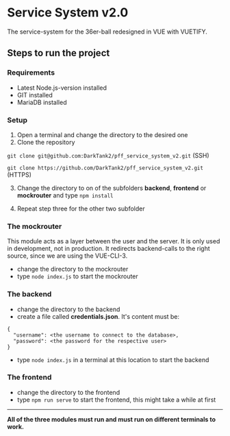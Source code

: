 # Service System v2.0
The service-system for the 36er-ball redesigned in VUE with VUETIFY.

## Steps to run the project
### Requirements
* Latest Node.js-version installed
* GIT installed
* MariaDB installed
### Setup
1. Open a terminal and change the directory to the desired one
2. Clone the repository

`git clone git@github.com:DarkTank2/pff_service_system_v2.git` (SSH)

`git clone https://github.com/DarkTank2/pff_service_system_v2.git` (HTTPS)

3. Change the directory to on of the subfolders **backend**, **frontend** or **mockrouter** and type `npm install`

4. Repeat step three for the other two subfolder

### The mockrouter
This module acts as a layer between the user and the server. It is only used in development, not in production. It 
redirects backend-calls to the right source, since we are using the VUE-CLI-3.
* change the directory to the mockrouter
* type `node index.js` to start the mockrouter

### The backend
* change the directory to the backend
* create a file called **credentials.json**. It's content must be:
```
{
  "username": <the username to connect to the database>,
  "password": <the password for the respective user>
}
```
* type `node index.js` in a terminal at this location to start the backend

### The frontend
* change the directory to the frontend
* type `npm run serve` to start the frontend, this might take a while at first
***
**All of the three modules must run and must run on different terminals to work.**
